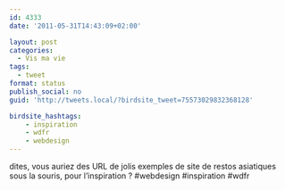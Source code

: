 ```yaml
---
id: 4333
date: '2011-05-31T14:43:09+02:00'

layout: post
categories:
  - Vis ma vie
tags:
  - tweet
format: status
publish_social: no
guid: 'http://tweets.local/?birdsite_tweet=75573029832368128'

birdsite_hashtags:
    - inspiration
    - wdfr
    - webdesign
---
```


dites, vous auriez des URL de jolis exemples de site de restos asiatiques sous la souris, pour l’inspiration ? #webdesign #inspiration #wdfr